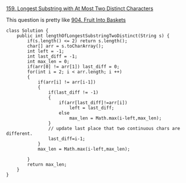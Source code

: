[159. Longest Substring with At Most Two Distinct Characters](https://leetcode.com/problems/longest-substring-with-at-most-two-distinct-characters/)

This question is pretty like [904. Fruit Into Baskets](https://github.com/lambdahuang/AlgorithmPractice/tree/master/Linear%20Structure/Pointer/Sliding%20Window/904.%20Fruit%20Into%20Baskets)

```
class Solution {
    public int lengthOfLongestSubstringTwoDistinct(String s) {
        if(s.length() <= 2) return s.length();
        char[] arr = s.toCharArray();
        int left = -1;
        int last_diff = -1;
        int max_len = 0;
        if(arr[0] != arr[1]) last_diff = 0;
        for(int i = 2; i < arr.length; i ++)
        {
            if(arr[i] != arr[i-1])
            {
                if(last_diff != -1) 
                {
                    if(arr[last_diff]!=arr[i])
                        left = last_diff;
                    else
                        max_len = Math.max(i-left,max_len);
                }
                // update last place that two continuous chars are different.
                last_diff=i-1;
            }
            max_len = Math.max(i-left,max_len);
            
        }
        return max_len;
    }
}
```

